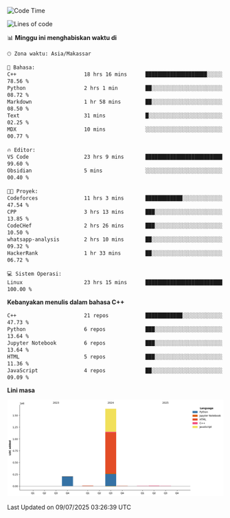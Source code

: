 <!--START_SECTION:waka-->
![Code Time](http://img.shields.io/badge/Code%20Time-321%20hrs%2010%20mins-blue)

![Lines of code](https://img.shields.io/badge/Sejak%20Hello%20World%20aku%20telah%20menulis-1.9%20million%20baris%20kode-blue)

📊 **Minggu ini menghabiskan waktu di** 

```text
🕑︎ Zona waktu: Asia/Makassar

💬 Bahasa: 
C++                      18 hrs 16 mins      ████████████████████░░░░░   78.56 % 
Python                   2 hrs 1 min         ██░░░░░░░░░░░░░░░░░░░░░░░   08.72 % 
Markdown                 1 hr 58 mins        ██░░░░░░░░░░░░░░░░░░░░░░░   08.50 % 
Text                     31 mins             █░░░░░░░░░░░░░░░░░░░░░░░░   02.25 % 
MDX                      10 mins             ░░░░░░░░░░░░░░░░░░░░░░░░░   00.77 % 

🔥 Editor: 
VS Code                  23 hrs 9 mins       █████████████████████████   99.60 % 
Obsidian                 5 mins              ░░░░░░░░░░░░░░░░░░░░░░░░░   00.40 % 

🐱‍💻 Proyek: 
Codeforces               11 hrs 3 mins       ████████████░░░░░░░░░░░░░   47.54 % 
CPP                      3 hrs 13 mins       ███░░░░░░░░░░░░░░░░░░░░░░   13.85 % 
CodeCHef                 2 hrs 26 mins       ███░░░░░░░░░░░░░░░░░░░░░░   10.50 % 
whatsapp-analysis        2 hrs 10 mins       ██░░░░░░░░░░░░░░░░░░░░░░░   09.32 % 
HackerRank               1 hr 33 mins        ██░░░░░░░░░░░░░░░░░░░░░░░   06.72 % 

💻 Sistem Operasi: 
Linux                    23 hrs 15 mins      █████████████████████████   100.00 % 
```

**Kebanyakan menulis dalam bahasa C++** 

```text
C++                      21 repos            ████████████░░░░░░░░░░░░░   47.73 % 
Python                   6 repos             ███░░░░░░░░░░░░░░░░░░░░░░   13.64 % 
Jupyter Notebook         6 repos             ███░░░░░░░░░░░░░░░░░░░░░░   13.64 % 
HTML                     5 repos             ███░░░░░░░░░░░░░░░░░░░░░░   11.36 % 
JavaScript               4 repos             ██░░░░░░░░░░░░░░░░░░░░░░░   09.09 % 
```



**Lini masa**

![Lines of Code chart](https://raw.githubusercontent.com/yusuf601/yusuf601/main/assets/bar_graph.png)


 Last Updated on 09/07/2025 03:26:39 UTC
<!--END_SECTION:waka-->

